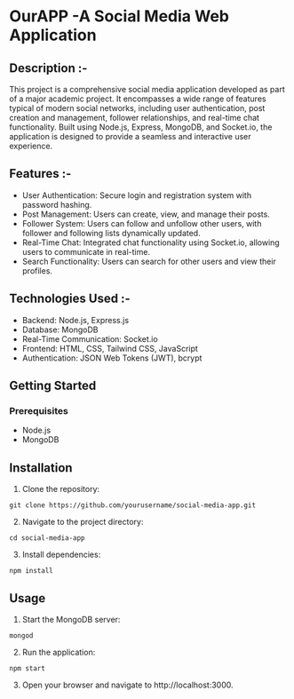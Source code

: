 # OurAPP -A Social Media Web Application

## Description :-

This project is a comprehensive social media application developed as part of a major academic project. It encompasses a wide range of features typical of modern social networks, including user authentication, post creation and management, follower relationships, and real-time chat functionality. Built using Node.js, Express, MongoDB, and Socket.io, the application is designed to provide a seamless and interactive user experience.

## Features :-

* User Authentication: Secure login and registration system with password hashing.
* Post Management: Users can create, view, and manage their posts.
* Follower System: Users can follow and unfollow other users, with follower and following lists dynamically updated.
* Real-Time Chat: Integrated chat functionality using Socket.io, allowing users to communicate in real-time.
* Search Functionality: Users can search for other users and view their profiles.

## Technologies Used :-

* Backend: Node.js, Express.js
* Database: MongoDB
* Real-Time Communication: Socket.io
* Frontend: HTML, CSS, Tailwind CSS, JavaScript
* Authentication: JSON Web Tokens (JWT), bcrypt

## Getting Started

### Prerequisites

* Node.js
* MongoDB

## Installation

1. Clone the repository:
```            
git clone https://github.com/yourusername/social-media-app.git
```
2. Navigate to the project directory:
```
cd social-media-app
```
3. Install dependencies:
```
npm install
```
## Usage
1. Start the MongoDB server:
```
mongod
```
2. Run the application:
```
npm start
```
3. Open your browser and navigate to http://localhost:3000.